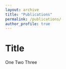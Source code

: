 ```yaml
---
layout: archive
title: "Publications"
permalink: /publications/
author_profile: true
---
```


Title
====
One
Two Three
